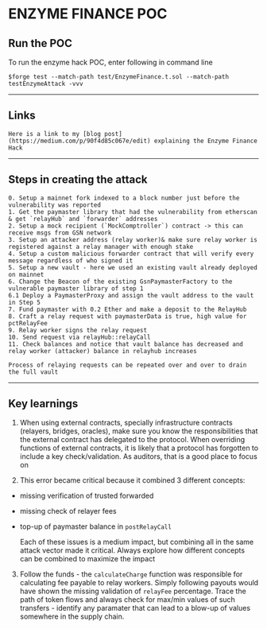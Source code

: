 # ENZYME FINANCE POC

## Run the POC

To run the enzyme hack POC, enter following in command line

```
$forge test --match-path test/EnzymeFinance.t.sol --match-path testEnzymeAttack -vvv
```

---

## Links

    Here is a link to my [blog post](https://medium.com/p/90f4d85c067e/edit) explaining the Enzyme Finance Hack

---

## Steps in creating the attack

    0. Setup a mainnet fork indexed to a block number just before the vulnerability was reported
    1. Get the paymaster library that had the vulnerability from etherscan & get `relayHub` and `forwarder` addresses
    2. Setup a mock recipient (`MockComptroller`) contract -> this can receive msgs from GSN network
    3. Setup an attacker address (relay worker)& make sure relay worker is registered against a relay manager with enough stake
    4. Setup a custom malicious forwarder contract that will verify every message regardless of who signed it
    5. Setup a new vault - here we used an existing vault already deployed on mainnet
    6. Change the Beacon of the existing GsnPaymasterFactory to the vulnerable paymaster library of step 1
    6.1 Deploy a PaymasterProxy and assign the vault address to the vault in Step 5
    7. Fund paymaster with 0.2 Ether and make a deposit to the RelayHub
    8. Craft a relay request with paymasterData is true, high value for pctRelayFee
    9. Relay worker signs the relay request
    10. Send request via relayHub::relayCall
    11. Check balances and notice that vault balance has decreased and relay worker (attacker) balance in relayhub increases

    Process of relaying requests can be repeated over and over to drain the full vault

---

## Key learnings

1. When using external contracts, specially infrastructure contracts (relayers, bridges, oracles), make sure you know the responsibilities that the external contract has delegated to the protocol. When overriding functions of external contracts, it is likely that a protocol has forgotten to include a key check/validation. As auditors, that is a good place to focus on

2. This error became critical because it combined 3 different concepts:

- missing verification of trusted forwarded
- missing check of relayer fees
- top-up of paymaster balance in `postRelayCall`

  Each of these issues is a medium impact, but combining all in the same attack vector made it critical. Always explore how different concepts can be combined to maximize the impact

3. Follow the funds - the `calculateCharge` function was responsible for calculating fee payable to relay workers. Simply following payouts would have shown the missing validation of `relayFee` percentage. Trace the path of token flows and always check for max/min values of such transfers - identify any paramater that can lead to a blow-up of values somewhere in the supply chain.
